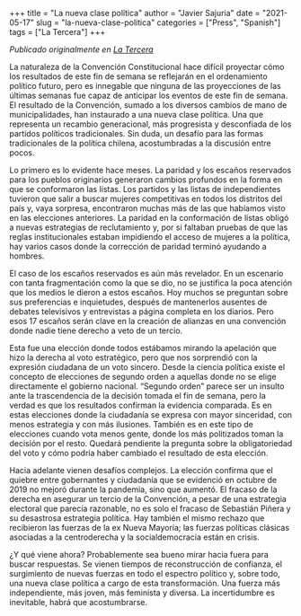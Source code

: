 +++
title = "La nueva clase política"
author = "Javier Sajuria"
date = "2021-05-17"
slug = "la-nueva-clase-politica"
categories = ["Press", "Spanish"]
tags = ["La Tercera"]
+++

*Publicado originalmente en [La Tercera](https://www.latercera.com/opinion/noticia/columna-de-javier-sajuria-la-nueva-clase-politica/JABQVMVLLJHNHBVZBFW7GOGBO4/)*

La naturaleza de la Convención Constitucional hace difícil proyectar cómo los resultados de este fin de semana se reflejarán en el ordenamiento político futuro, pero es innegable que ninguna de las proyecciones de las últimas semanas fue capaz de anticipar los eventos de este fin de semana. El resultado de la Convención, sumado a los diversos cambios de mano de municipalidades, han instaurado a una nueva clase política. Una que representa un recambio generacional, más progresista y desconfiada de los partidos políticos tradicionales. Sin duda, un desafío para las formas tradicionales de la política chilena, acostumbradas a la discusión entre pocos.

Lo primero es lo evidente hace meses. La paridad y los escaños reservados para los pueblos originarios generaron cambios profundos en la forma en que se conformaron las listas. Los partidos y las listas de independientes tuvieron que salir a buscar mujeres competitivas en todos los distritos del país y, vaya sorpresa, encontraron muchas más de las que habíamos visto en las elecciones anteriores. La paridad en la conformación de listas obligó a nuevas estrategias de reclutamiento y, por si faltaban pruebas de que las reglas institucionales estaban impidiendo el acceso de mujeres a la política, hay varios casos donde la corrección de paridad terminó ayudando a hombres.

El caso de los escaños reservados es aún más revelador. En un escenario con tanta fragmentación como la que se dio, no se justifica la poca atención que los medios le dieron a estos escaños. Hoy muchos se preguntan sobre sus preferencias e inquietudes, después de mantenerlos ausentes de debates televisivos y entrevistas a página completa en los diarios. Pero esos 17 escaños serán clave en la creación de alianzas en una convención donde nadie tiene derecho a veto de un tercio.

Esta fue una elección donde todos estábamos mirando la apelación que hizo la derecha al voto estratégico, pero que nos sorprendió con la expresión ciudadana de un voto sincero. Desde la ciencia política existe el concepto de elecciones de segundo orden a aquellas donde no se elige directamente el gobierno nacional. “Segundo orden” parece ser un insulto ante la trascendencia de la decisión tomada el fin de semana, pero la verdad es que los resultados confirman la evidencia comparada. Es en estas elecciones donde la ciudadanía se expresa con mayor sinceridad, con menos estrategia y con más ilusiones. También es en este tipo de elecciones cuando vota menos gente, donde los más politizados toman la decisión por el resto. Quedará pendiente la pregunta sobre la obligatoriedad del voto y cómo podría haber cambiado el resultado de esta elección.

Hacia adelante vienen desafíos complejos. La elección confirma que el quiebre entre gobernantes y ciudadanía que se evidenció en octubre de 2019 no mejoró durante la pandemia, sino que aumentó. El fracaso de la derecha en asegurar un tercio de la Convención, a pesar de una estrategia electoral que parecía razonable, no es solo el fracaso de Sebastián Piñera y su desastrosa estrategia política. Hay también el mismo rechazo que recibieron las fuerzas de la ex Nueva Mayoría; las fuerzas políticas clásicas asociadas a la centroderecha y la socialdemocracia están en crisis.

¿Y qué viene ahora? Probablemente sea bueno mirar hacia fuera para buscar respuestas. Se vienen tiempos de reconstrucción de confianza, el surgimiento de nuevas fuerzas en todo el espectro político y, sobre todo, una nueva clase política a cargo de esta transformación. Una fuerza más independiente, más joven, más feminista y diversa. La incertidumbre es inevitable, habrá que acostumbrarse.